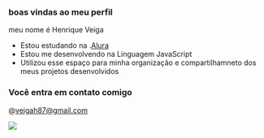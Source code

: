 ### boas vindas ao meu perfil

meu nome é Henrique Veiga

- Estou estudando na .[Alura](https://www.alura.com.br)
- Estou me desenvolvendo na Linguagem JavaScript
- Utilizou esse espaço para minha organização e compartilhamneto dos meus projetos desenvolvidos

### Você entra em contato comigo

@veigah87@gmail.com

![](https://static.wixstatic.com/media/1b6d28_5a73fb0d7f2949d187174535bf58870d~mv2.gif)
